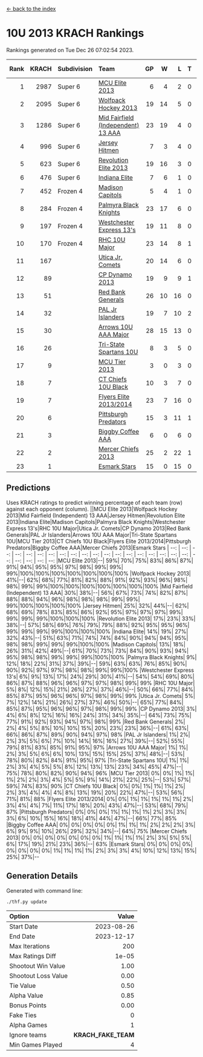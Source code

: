 [<- back to the index](readme.md)
# 10U 2013 KRACH Rankings
Rankings generated on Tue Dec 26 07:02:54 2023.

Rank|KRACH|Subdivision|Team|GP|W|L|T|OTW|OTL|SoS|Exp Wins|Win Diff
---:|---:|:---|:---|---:|---:|---:|---:|---:|---:|---:|---:|---:
1|2987|Super 6|[MCU Elite 2013](https://gamesheetstats.com/seasons/3664/teams/140889/schedule)|6|4|2|0|0|0|1482|4.8|-0.0
2|2095|Super 6|[Wolfpack Hockey 2013](https://gamesheetstats.com/seasons/3664/teams/140894/schedule)|19|14|5|0|0|1|1013|14.8|-0.0
3|1286|Super 6|[Mid Fairfield (Independent) 13 AAA](https://gamesheetstats.com/seasons/3664/teams/140891/schedule)|23|19|4|0|2|0|442|19.8|-0.0
4|996|Super 6|[Jersey Hitmen](https://gamesheetstats.com/seasons/3664/teams/140893/schedule)|7|3|4|0|0|1|1617|3.8|-0.0
5|623|Super 6|[Revolution Elite 2013](https://gamesheetstats.com/seasons/3664/teams/140904/schedule)|19|16|3|0|2|0|272|16.8|-0.0
6|476|Super 6|[Indiana Elite](https://gamesheetstats.com/seasons/3664/teams/144358/schedule)|7|6|1|0|0|0|124|6.9|0.0
7|452|Frozen 4|[Madison Capitols](https://gamesheetstats.com/seasons/3664/teams/162460/schedule)|5|4|1|0|1|0|169|4.9|0.0
8|284|Frozen 4|[Palmyra Black Knights](https://gamesheetstats.com/seasons/3664/teams/140906/schedule)|23|17|6|0|0|1|395|17.8|-0.0
9|197|Frozen 4|[Westchester Express 13's](https://gamesheetstats.com/seasons/3664/teams/140899/schedule)|19|11|8|0|0|2|476|11.8|-0.0
10|170|Frozen 4|[RHC 10U Major](https://gamesheetstats.com/seasons/3664/teams/140895/schedule)|23|14|8|1|1|2|296|15.3|-0.0
11|167||[Utica Jr. Comets](https://gamesheetstats.com/seasons/3664/teams/140900/schedule)|20|14|6|0|3|0|87|14.8|-0.0
12|89||[CP Dynamo 2013](https://gamesheetstats.com/seasons/3664/teams/140901/schedule)|19|9|9|1|1|1|257|10.3|-0.0
13|51||[Red Bank Generals](https://gamesheetstats.com/seasons/3664/teams/140896/schedule)|26|10|16|0|0|2|379|10.8|-0.0
14|32||[PAL Jr Islanders](https://gamesheetstats.com/seasons/3664/teams/140903/schedule)|19|7|10|2|2|0|187|8.8|-0.0
15|30||[Arrows 10U AAA Major](https://gamesheetstats.com/seasons/3664/teams/140902/schedule)|28|15|13|0|0|1|151|15.8|-0.0
16|26||[Tri-State Spartans 10U](https://gamesheetstats.com/seasons/3664/teams/144359/schedule)|8|3|5|0|0|1|261|3.9|0.0
17|9||[MCU Tier 2013](https://gamesheetstats.com/seasons/3664/teams/140890/schedule)|3|0|3|0|0|0|666|0.9|0.0
18|7||[CT Chiefs 10U Black](https://gamesheetstats.com/seasons/3664/teams/140892/schedule)|10|3|7|0|0|0|47|3.8|-0.0
19|7||[Flyers Elite 2013/2014](https://gamesheetstats.com/seasons/3664/teams/140898/schedule)|23|7|16|0|0|0|102|7.8|-0.0
20|6||[Pittsburgh Predators](https://gamesheetstats.com/seasons/3664/teams/140907/schedule)|15|3|11|1|0|0|239|4.3|-0.0
21|3||[Biggby Coffee AAA](https://gamesheetstats.com/seasons/3664/teams/144357/schedule)|6|0|6|0|0|0|212|0.9|0.0
22|2||[Mercer Chiefs 2013](https://gamesheetstats.com/seasons/3664/teams/140897/schedule)|25|2|22|1|0|0|167|3.3|-0.0
23|1||[Esmark Stars](https://gamesheetstats.com/seasons/3664/teams/140905/schedule)|15|0|15|0|0|0|236|0.8|-0.0

## Predictions
Uses KRACH ratings to predict winning percentage of each team (row) against each opponent (column).
||MCU Elite 2013|Wolfpack Hockey 2013|Mid Fairfield (Independent) 13 AAA|Jersey Hitmen|Revolution Elite 2013|Indiana Elite|Madison Capitols|Palmyra Black Knights|Westchester Express 13's|RHC 10U Major|Utica Jr. Comets|CP Dynamo 2013|Red Bank Generals|PAL Jr Islanders|Arrows 10U AAA Major|Tri-State Spartans 10U|MCU Tier 2013|CT Chiefs 10U Black|Flyers Elite 2013/2014|Pittsburgh Predators|Biggby Coffee AAA|Mercer Chiefs 2013|Esmark Stars
| --: | --: | --: | --: | --: | --: | --: | --: | --: | --: | --: | --: | --: | --: | --: | --: | --: | --: | --: | --: | --: | --: | --: | --: 
|MCU Elite 2013|--| 59%| 70%| 75%| 83%| 86%| 87%| 91%| 94%| 95%| 95%| 97%| 98%| 99%| 99%| 99%|100%|100%|100%|100%|100%|100%|100%
|Wolfpack Hockey 2013| 41%|--| 62%| 68%| 77%| 81%| 82%| 88%| 91%| 92%| 93%| 96%| 98%| 98%| 99%| 99%|100%|100%|100%|100%|100%|100%|100%
|Mid Fairfield (Independent) 13 AAA| 30%| 38%|--| 56%| 67%| 73%| 74%| 82%| 87%| 88%| 88%| 94%| 96%| 98%| 98%| 98%| 99%| 99%| 99%|100%|100%|100%|100%
|Jersey Hitmen| 25%| 32%| 44%|--| 62%| 68%| 69%| 78%| 83%| 85%| 86%| 92%| 95%| 97%| 97%| 97%| 99%| 99%| 99%| 99%|100%|100%|100%
|Revolution Elite 2013| 17%| 23%| 33%| 38%|--| 57%| 58%| 69%| 76%| 79%| 79%| 88%| 92%| 95%| 95%| 96%| 99%| 99%| 99%| 99%|100%|100%|100%
|Indiana Elite| 14%| 19%| 27%| 32%| 43%|--| 51%| 63%| 71%| 74%| 74%| 84%| 90%| 94%| 94%| 95%| 98%| 98%| 99%| 99%| 99%|100%|100%
|Madison Capitols| 13%| 18%| 26%| 31%| 42%| 49%|--| 61%| 70%| 73%| 73%| 84%| 90%| 93%| 94%| 95%| 98%| 98%| 99%| 99%| 99%|100%|100%
|Palmyra Black Knights|  9%| 12%| 18%| 22%| 31%| 37%| 39%|--| 59%| 63%| 63%| 76%| 85%| 90%| 90%| 92%| 97%| 97%| 98%| 98%| 99%| 99%|100%
|Westchester Express 13's|  6%|  9%| 13%| 17%| 24%| 29%| 30%| 41%|--| 54%| 54%| 69%| 80%| 86%| 87%| 88%| 96%| 96%| 97%| 97%| 98%| 99%| 99%
|RHC 10U Major|  5%|  8%| 12%| 15%| 21%| 26%| 27%| 37%| 46%|--| 50%| 66%| 77%| 84%| 85%| 87%| 95%| 96%| 96%| 97%| 98%| 99%| 99%
|Utica Jr. Comets|  5%|  7%| 12%| 14%| 21%| 26%| 27%| 37%| 46%| 50%|--| 65%| 77%| 84%| 85%| 87%| 95%| 96%| 96%| 97%| 98%| 99%| 99%
|CP Dynamo 2013|  3%|  4%|  6%|  8%| 12%| 16%| 16%| 24%| 31%| 34%| 35%|--| 64%| 73%| 75%| 77%| 91%| 92%| 93%| 94%| 97%| 98%| 99%
|Red Bank Generals|  2%|  2%|  4%|  5%|  8%| 10%| 10%| 15%| 20%| 23%| 23%| 36%|--| 61%| 63%| 66%| 86%| 87%| 89%| 90%| 94%| 97%| 98%
|PAL Jr Islanders|  1%|  2%|  2%|  3%|  5%|  6%|  7%| 10%| 14%| 16%| 16%| 27%| 39%|--| 52%| 55%| 79%| 81%| 83%| 85%| 91%| 95%| 97%
|Arrows 10U AAA Major|  1%|  1%|  2%|  3%|  5%|  6%|  6%| 10%| 13%| 15%| 15%| 25%| 37%| 48%|--| 53%| 78%| 80%| 82%| 84%| 91%| 95%| 97%
|Tri-State Spartans 10U|  1%|  1%|  2%|  3%|  4%|  5%|  5%|  8%| 12%| 13%| 13%| 23%| 34%| 45%| 47%|--| 75%| 78%| 80%| 82%| 90%| 94%| 96%
|MCU Tier 2013|  0%|  0%|  1%|  1%|  1%|  2%|  2%|  3%|  4%|  5%|  5%|  9%| 14%| 21%| 22%| 25%|--| 53%| 57%| 59%| 74%| 83%| 90%
|CT Chiefs 10U Black|  0%|  0%|  1%|  1%|  1%|  2%|  2%|  3%|  4%|  4%|  4%|  8%| 13%| 19%| 20%| 22%| 47%|--| 53%| 56%| 71%| 81%| 88%
|Flyers Elite 2013/2014|  0%|  0%|  1%|  1%|  1%|  1%|  1%|  2%|  3%|  4%|  4%|  7%| 11%| 17%| 18%| 20%| 43%| 47%|--| 53%| 68%| 79%| 87%
|Pittsburgh Predators|  0%|  0%|  0%|  1%|  1%|  1%|  1%|  2%|  3%|  3%|  3%|  6%| 10%| 15%| 16%| 18%| 41%| 44%| 47%|--| 66%| 77%| 85%
|Biggby Coffee AAA|  0%|  0%|  0%|  0%|  0%|  1%|  1%|  1%|  2%|  2%|  2%|  3%|  6%|  9%|  9%| 10%| 26%| 29%| 32%| 34%|--| 64%| 75%
|Mercer Chiefs 2013|  0%|  0%|  0%|  0%|  0%|  0%|  0%|  1%|  1%|  1%|  1%|  2%|  3%|  5%|  5%|  6%| 17%| 19%| 21%| 23%| 36%|--| 63%
|Esmark Stars|  0%|  0%|  0%|  0%|  0%|  0%|  0%|  0%|  1%|  1%|  1%|  1%|  2%|  3%|  3%|  4%| 10%| 12%| 13%| 15%| 25%| 37%|--

## Generation Details

Generated with command line:
```
./thf.py update
```

| Option | Value |
| :----- | ----: |
| Start Date | 2023-08-26 |
| End Date | 2023-12-17 |
| Max Iterations | 200 |
| Max Ratings Diff | 1e-05 |
| Shootout Win Value | 1.00 |
| Shootout Loss Value | 0.00 |
| Tie Value | 0.50 |
| Alpha Value | 0.85 |
| Bonus Points | 0.00 |
| Fake Ties | 0 |
| Alpha Games | 1 |
| Ignore teams | __KRACH_FAKE_TEAM__ |
| Min Games Played | 4 |

